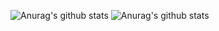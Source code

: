 ![Anurag's github stats](https://github-readme-stats.vercel.app/api?username=manuelosorio&count_private=true)
![Anurag's github stats](https://github-readme-stats.vercel.app/api/top-langs?username=manuelosorio&count_private=true)